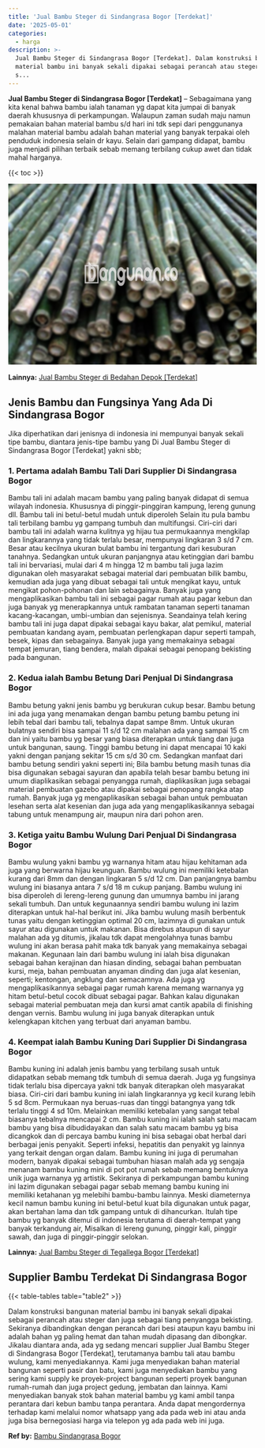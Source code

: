 ```yaml
---
title: 'Jual Bambu Steger di Sindangrasa Bogor [Terdekat]'
date: '2025-05-01'
categories:
  - harga
description: >-
  Jual Bambu Steger di Sindangrasa Bogor [Terdekat]. Dalam konstruksi bangunan
  material bambu ini banyak sekali dipakai sebagai perancah atau steger dan juga
  s...
---
```


**Jual Bambu Steger di Sindangrasa Bogor \[Terdekat\]** – Sebagaimana yang kita kenal bahwa bambu ialah tanaman yg dapat kita jumpai di banyak daerah khususnya di perkampungan. Walaupun zaman sudah maju namun pemakaian bahan material bambu s/d hari ini tdk sepi dari penggunanya malahan material bambu adalah bahan material yang banyak terpakai oleh penduduk indonesia selain dr kayu. Selain dari gampang didapat, bambu juga menjadi pilihan terbaik sebab memang terbilang cukup awet dan tidak mahal harganya.

{{< toc >}}

![Jual Bambu Steger di Sindangrasa Bogor [Terdekat]](/images/jual-bambu-tali-01.png)

**Lainnya:** [Jual Bambu Steger di Bedahan Depok \[Terdekat\]](https://bambu.bangunan.co/jual-bambu-steger-di-bedahan-depok-terdekat/)

## Jenis Bambu dan Fungsinya Yang Ada Di Sindangrasa Bogor

Jika diperhatikan dari jenisnya di indonesia ini mempunyai banyak sekali tipe bambu, diantara jenis-tipe bambu yang Di Jual Bambu Steger di Sindangrasa Bogor \[Terdekat\] yakni sbb;

### 1\. Pertama adalah Bambu Tali Dari Supplier Di Sindangrasa Bogor

Bambu tali ini adalah macam bambu yang paling banyak didapat di semua wilayah indonesia. Khususnya di pinggir-pinggiran kampung, lereng gunung dll. Bambu tali ini betul-betul mudah untuk diperoleh Selain itu pula bambu tali terbilang bambu yg gampang tumbuh dan multifungsi. Ciri-ciri dari bambu tali ini adalah warna kulitnya yg hijau tua permukaannya mengkilap dan lingkarannya yang tidak terlalu besar, mempunyai lingkaran 3 s/d 7 cm. Besar atau kecilnya ukuran bulat bambu ini tergantung dari kesuburan tanahnya. Sedangkan untuk ukuran panjangnya atau ketinggian dari bambu tali ini bervariasi, mulai dari 4 m hingga 12 m bambu tali juga lazim digunakan oleh masyarakat sebagai material dari pembuatan bilik bambu, kemudian ada juga yang dibuat sebagai tali untuk mengikat kayu, untuk mengikat pohon-pohonan dan lain sebagainya. Banyak juga yang mengaplikasikan bambu tali ini sebagai pagar rumah atau pagar kebun dan juga banyak yg menerapkannya untuk rambatan tanaman seperti tanaman kacang-kacangan, umbi-umbian dan sejenisnya. Seandainya telah kering bambu tali ini juga dapat dipakai sebagai kayu bakar, alat pemikul, material pembuatan kandang ayam, pembuatan perlengkapan dapur seperti tampah, besek, kipas dan sebagainya. Banyak juga yang memakainya sebagai tempat jemuran, tiang bendera, malah dipakai sebagai penopang bekisting pada bangunan.

### 2\. Kedua ialah Bambu Betung Dari Penjual Di Sindangrasa Bogor

Bambu betung yakni jenis bambu yg berukuran cukup besar. Bambu betung ini ada juga yang menamakan dengan bambu petung bambu petung ini lebih tebal dari bambu tali, tebalnya dapat sampe 8mm. Untuk ukuran bulatnya sendiri bisa sampai 11 s/d 12 cm malahan ada yang sampai 15 cm dan ini yaitu bambu yg besar yang biasa diterapkan untuk tiang dan juga untuk bangunan, saung. Tinggi bambu betung ini dapat mencapai 10 kaki yakni dengan panjang sekitar 15 cm s/d 30 cm. Sedangkan manfaat dari bambu betung sendiri yakni seperti ini; Bila bambu betung masih tunas dia bisa digunakan sebagai sayuran dan apabila telah besar bambu betung ini umum diaplikasikan sebagai penyangga rumah, diaplikasikan juga sebagai material pembuatan gazebo atau dipakai sebagai penopang rangka atap rumah. Banyak juga yg mengaplikasikan sebagai bahan untuk pembuatan lesehan serta alat kesenian dan juga ada yang mengaplikasikannya sebagai tabung untuk menampung air, maupun nira dari pohon aren.

### 3\. Ketiga yaitu Bambu Wulung Dari Penjual Di Sindangrasa Bogor

Bambu wulung yakni bambu yg warnanya hitam atau hijau kehitaman ada juga yang berwarna hijau keunguan. Bambu wulung ini memiliki ketebalan kurang dari 8mm dan dengan lingkaran 5 s/d 12 cm. Dan panjangnya bambu wulung ini biasanya antara 7 s/d 18 m cukup panjang. Bambu wulung ini bisa diperoleh di lereng-lereng gunung dan umumnya bambu ini jarang sekali tumbuh. Dan untuk kegunaannya sendiri bambu wulung ini lazim diterapkan untuk hal-hal berikut ini. Jika bambu wulung masih berbentuk tunas yaitu dengan ketinggian optimal 20 cm, lazimnya di gunakan untuk sayur atau digunakan untuk makanan. Bisa direbus ataupun di sayur malahan ada yg ditumis, jikalau tdk dapat mengolahnya tunas bambu wulung ini akan berasa pahit maka tdk banyak yang memakainya sebagai makanan. Kegunaan lain dari bambu wulung ini ialah bisa digunakan sebagai bahan kerajinan dan hiasan dinding, sebagai bahan pembuatan kursi, meja, bahan pembuatan anyaman dinding dan juga alat kesenian, seperti; kentongan, angklung dan semacamnya. Ada juga yg mengaplikasikannya sebagai pagar rumah karena memang warnanya yg hitam betul-betul cocok dibuat sebagai pagar. Bahkan kalau digunakan sebagai material pembuatan meja dan kursi amat cantik apabila di finishing dengan vernis. Bambu wulung ini juga banyak diterapkan untuk kelengkapan kitchen yang terbuat dari anyaman bambu.

### 4\. Keempat ialah Bambu Kuning Dari Supplier Di Sindangrasa Bogor

Bambu kuning ini adalah jenis bambu yang terbilang susah untuk didapatkan sebab memang tdk tumbuh di semua daerah. Juga yg fungsinya tidak terlalu bisa dipercaya yakni tdk banyak diterapkan oleh masyarakat biasa. Ciri-ciri dari bambu kuning ini ialah lingkarannya yg kecil kurang lebih 5 sd 8cm. Permukaan nya beruas-ruas dan tinggi batangnya yang tdk terlalu tinggi 4 sd 10m. Melainkan memiliki ketebalan yang sangat tebal biasanya tebalnya mencapai 2 cm. Bambu kuning ini ialah salah satu macam bambu yang bisa dibudidayakan dan salah satu macam bambu yg bisa dicangkok dan di percaya bambu kuning ini bisa sebagai obat herbal dari berbagai jenis penyakit. Seperti infeksi, hepatitis dan penyakit yg lainnya yang terkait dengan organ dalam. Bambu kuning ini juga di perumahan modern, banyak dipakai sebagai tumbuhan hiasan malah ada yg sengaja menanam bambu kuning mini di pot pot rumah sebab memang bentuknya unik juga warnanya yg artistik. Sekiranya di perkampungan bambu kuning ini lazim digunakan sebagai pagar sebab memang bambu kuning ini memiliki ketahanan yg melebihi bambu-bambu lainnya. Meski diameternya kecil namun bambu kuning ini betul-betul kuat bila digunakan untuk pagar, akan bertahan lama dan tdk gampang untuk di dihancurkan. Itulah tipe bambu yg banyak ditemui di indonesia terutama di daerah-tempat yang banyak terkandung air, Misalkan di lereng gunung, pinggir kali, pinggir sawah, dan juga di pinggir-pinggir selokan.

**Lainnya:** [Jual Bambu Steger di Tegallega Bogor \[Terdekat\]](https://bambu.bangunan.co/jual-bambu-steger-di-tegallega-bogor-terdekat/)

## Supplier Bambu Terdekat Di Sindangrasa Bogor

{{< table-tables table="table2" >}}

Dalam konstruksi bangunan material bambu ini banyak sekali dipakai sebagai perancah atau steger dan juga sebagai tiang penyangga bekisting. Sekiranya dibandingkan dengan perancah dari besi ataupun kayu bambu ini adalah bahan yg paling hemat dan tahan mudah dipasang dan dibongkar. Jikalau diantara anda, ada yg sedang mencari supplier Jual Bambu Steger di Sindangrasa Bogor \[Terdekat\], terutamanya bambu tali atau bambu wulung, kami menyediakannya. Kami juga menyediakan bahan material bangunan seperti pasir dan batu, kami juga menyediakan bambu yang sering kami supply ke proyek-project bangunan seperti proyek bangunan rumah-rumah dan juga project gedung, jembatan dan lainnya. Kami menyediakan banyak stok bahan material bambu yg kami ambil tanpa perantara dari kebun bambu tanpa perantara. Anda dapat mengordernya terhadap kami melalui nomor whatsapp yang ada pada web ini atau anda juga bisa bernegosiasi harga via telepon yg ada pada web ini juga.

**Ref by:** [Bambu Sindangrasa Bogor](https://id.wikipedia.org/wiki/Bambu)
